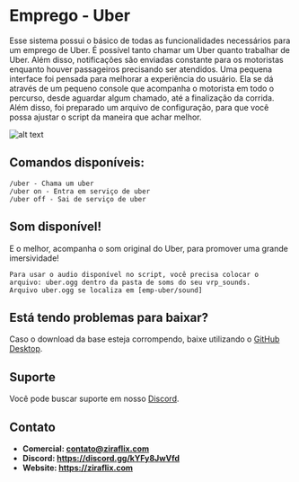 # Emprego - Uber
Esse sistema possui o básico de todas as funcionalidades necessários para um emprego de Uber. É possível tanto chamar um Uber quanto trabalhar de Uber.
Além disso, notificações são enviadas constante para os motoristas enquanto houver passageiros precisando ser atendidos.
Uma pequena interface foi pensada para melhorar a experiência do usuário. Ela se dá através de um pequeno console que acompanha o motorista em todo o percurso, 
desde aguardar algum chamado, até a finalização da corrida. Além disso, foi preparado um arquivo de configuração, para que você possa ajustar o script da maneira que achar melhor.

![alt text](https://i.imgur.com/0B2VNCS.png)

## Comandos disponíveis:
```
/uber - Chama um uber
/uber on - Entra em serviço de uber
/uber off - Sai de serviço de uber
```

## Som disponível!
E o melhor, acompanha o som original do Uber, para promover uma grande imersividade!
```
Para usar o audio disponível no script, você precisa colocar o arquivo: uber.ogg dentro da pasta de soms do seu vrp_sounds.
Arquivo uber.ogg se localiza em [emp-uber/sound]
```

## Está tendo problemas para baixar?
Caso o download da base esteja corrompendo, baixe utilizando o [GitHub Desktop](https://desktop.github.com).

## Suporte
Você pode buscar suporte em nosso [Discord](https://discord.gg/kYFy8JwVfd).

## Contato
- **Comercial: contato@ziraflix.com**
- **Discord: https://discord.gg/kYFy8JwVfd**
- **Website: https://ziraflix.com**
